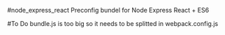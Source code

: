 #node_express_react
Preconfig bundel for Node Express React + ES6

#To Do
bundle.js is too big so it needs to be splitted in webpack.config.js
